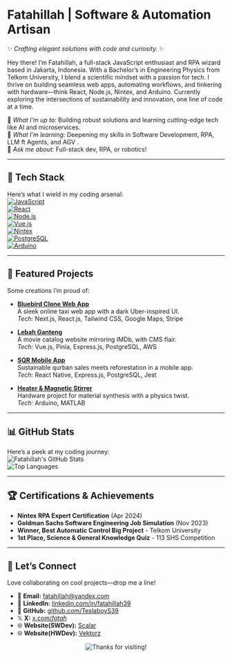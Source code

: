 <!--
**TeslaboyS39/TeslaboyS39** is a ✨ _special_ ✨ repository because its `README.md` (this file) appears on your GitHub profile.

Here are some ideas to get you started:

- 🔭 I’m currently working on ...
- 🌱 I’m currently learning ...
- 👯 I’m looking to collaborate on ...
- 🤔 I’m looking for help with ...
- 💬 Ask me about ...
- 📫 How to reach me: ...
- 😄 Pronouns: ...
- ⚡ Fun fact: ...
-->
# Fatahillah | Software & Automation Artisan  
✨ *Crafting elegant solutions with code and curiosity.* ✨  

Hey there! I’m Fatahillah, a full-stack JavaScript enthusiast and RPA wizard based in Jakarta, Indonesia. With a Bachelor’s in Engineering Physics from Telkom University, I blend a scientific mindset with a passion for tech. I thrive on building seamless web apps, automating workflows, and tinkering with hardware—think React, Node.js, Nintex, and Arduino. Currently exploring the intersections of sustainability and innovation, one line of code at a time.  

🔭 *What I’m up to:* Building robust solutions and learning cutting-edge tech like AI and microservices.  
🌱 *What I’m learning:* Deepening my skills in Software Development, RPA, LLM ft Agents, and AGV .  
💬 *Ask me about:* Full-stack dev, RPA, or robotics!  

---

## 🚀 Tech Stack  
Here’s what I wield in my coding arsenal:  
[![JavaScript](https://img.shields.io/badge/JavaScript-333333?logo=javascript&logoColor=F7DF1E)](https://www.javascript.com)  
[![React](https://img.shields.io/badge/React-20232A?logo=react&logoColor=61DAFB)](https://reactjs.org)  
[![Node.js](https://img.shields.io/badge/Node.js-339933?logo=node.js&logoColor=white)](https://nodejs.org)  
[![Vue.js](https://img.shields.io/badge/Vue.js-4FC08D?logo=vue.js&logoColor=white)](https://vuejs.org)  
[![Nintex](https://img.shields.io/badge/Nintex-005670?logo=nintex&logoColor=white)](https://www.nintex.com)  
[![PostgreSQL](https://img.shields.io/badge/PostgreSQL-336791?logo=postgresql&logoColor=white)](https://www.postgresql.org)  
[![Arduino](https://img.shields.io/badge/Arduino-00979D?logo=arduino&logoColor=white)](https://www.arduino.cc)  

---

## 🌟 Featured Projects  
Some creations I’m proud of:  
- **[Bluebird Clone Web App](https://github.com/TeslaboyS39/bluebird-clone)**  
  A sleek online taxi web app with a dark Uber-inspired UI.  
  *Tech:* Next.js, React.js, Tailwind CSS, Google Maps, Stripe  

- **[Lebah Ganteng](https://github.com/TeslaboyS39/LebahGanteng-CMS)**  
  A movie catalog website mirroring IMDb, with CMS flair.  
  *Tech:* Vue.js, Pinia, Express.js, PostgreSQL, AWS  

- **[SQR Mobile App](https://github.com/TeslaboyS39/sqr-mobile)**  
  Sustainable qurban sales meets reforestation in a mobile app.  
  *Tech:* React Native, Express.js, PostgreSQL, Jest  

- **[Heater & Magnetic Stirrer](https://github.com/TeslaboyS39/Heater)**  
  Hardware project for material synthesis with a physics twist.  
  *Tech:* Arduino, MATLAB  

---

## 📊 GitHub Stats  
Here’s a peek at my coding journey:  
![Fatahillah's GitHub Stats](https://github-readme-stats.vercel.app/api?username=TeslaboyS39&show_icons=true&theme=radical)  
![Top Languages](https://github-readme-stats.vercel.app/api/top-langs/?username=TeslaboyS39&layout=compact&theme=radical)  

---

## 🏆 Certifications & Achievements  
- **Nintex RPA Expert Certification** (Apr 2024)  
- **Goldman Sachs Software Engineering Job Simulation** (Nov 2023)  
- **Winner, Best Automatic Control Big Project** - Telkom University  
- **1st Place, Science & General Knowledge Quiz** - 113 SHS Competition  

---

## 🤝 Let’s Connect  
Love collaborating on cool projects—drop me a line!  
- 📧 **Email:** [fatahillah@yandex.com](mailto:fatahillah@yandex.com)  
- 🔗 **LinkedIn:** [linkedin.com/in/fatahillah39](https://linkedin.com/in/fatahillah39)  
- 🐙 **GitHub:** [github.com/TeslaboyS39](https://github.com/TeslaboyS39)  
- 𝕏 **X:** [x.com/_fatah_](https://twitter.com/_fatah_)
- 🌐 **Website(SWDev):** [Scalar]([http://yourwebsite.com](https://scalar-portfolioweb.vercel.app/))
- 🌐 **Website(HWDev):** [Vektorz]([http://yourwebsite.com](https://sites.google.com/view/fatahproject39/))  

<p align="center">
  <img src="https://img.shields.io/badge/Thanks%20for%20visiting!-Stay%20curious-FF69B4?style=for-the-badge" alt="Thanks for visiting!">
</p>

